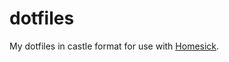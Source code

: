 dotfiles
========

My dotfiles in castle format for use with [Homesick](https://github.com/technicalpickles/homesick).
